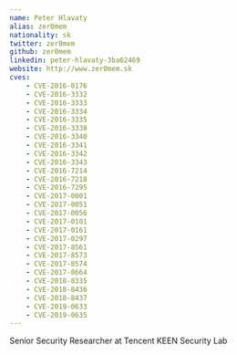```yaml
---
name: Peter Hlavaty
alias: zer0mem
nationality: sk
twitter: zer0mem
github: zer0mem
linkedin: peter-hlavaty-3ba62469
website: http://www.zer0mem.sk
cves:
    - CVE-2016-0176
    - CVE-2016-3332
    - CVE-2016-3333
    - CVE-2016-3334
    - CVE-2016-3335
    - CVE-2016-3338
    - CVE-2016-3340
    - CVE-2016-3341
    - CVE-2016-3342
    - CVE-2016-3343
    - CVE-2016-7214
    - CVE-2016-7218
    - CVE-2016-7295
    - CVE-2017-0001
    - CVE-2017-0051
    - CVE-2017-0056
    - CVE-2017-0101
    - CVE-2017-0161
    - CVE-2017-0297
    - CVE-2017-8561
    - CVE-2017-8573
    - CVE-2017-8574
    - CVE-2017-8664
    - CVE-2018-8335
    - CVE-2018-8436
    - CVE-2018-8437
    - CVE-2019-0633
    - CVE-2019-0635
---
```

Senior Security Researcher at Tencent KEEN Security Lab
